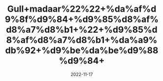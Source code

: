 ---
title: 'Gull+madaar%22%22+%da%af%d9%8f%d9%84+%d9%85%d8%af%d8%a7%d8%b1+%22+%d9%85%d8%af%d8%a7%d8%b1+%da%a9%db%92+%d9%be%da%be%d9%88%d9%84+'
date: '2022-11-17' 
metatag: '' 
inventory: '0' 
draft: false 
# meta description 
shortDescripton: ''
description: 'Flower+%d9%be%da%be%d9%88%d9%84'
longdescription: ''
tags: ''
brand: ''
subCategory: ''
sellCount: '0'
featured: True
# product Price
price: '30.0'
# Product Short Description
shortDescription: ''
productID: 'EE7E7A1E-3B49-ED11-996A-005056B3A416'
type: 'products'
category: 'Flower+%d9%be%da%be%d9%88%d9%84' 
thumnailproduct: 'https://eraconnect.blob.core.windows.net/product-images/aminsaddiquidawakhana/c7af5deb-e81b-420e-8629-b4fa4a519f3c.webp' 
images:
  - image: 'https://eraconnect.blob.core.windows.net/product-images/aminsaddiquidawakhana/c7af5deb-e81b-420e-8629-b4fa4a519f3c.webp'  
Variants:
---